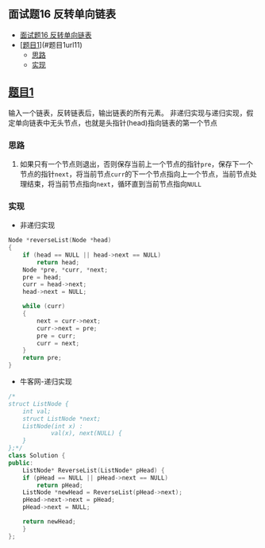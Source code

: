 ## 面试题16 反转单向链表

<!-- TOC -->

- [面试题16 反转单向链表](#面试题16-反转单向链表)
- [[题目1][url1.1]](#题目1url11)
    - [思路](#思路)
    - [实现](#实现)

<!-- /TOC -->

## [题目1][url1.1]
输入一个链表，反转链表后，输出链表的所有元素。
非递归实现与递归实现，假定单向链表中无头节点，也就是头指针(head)指向链表的第一个节点

### 思路
1. 如果只有一个节点则退出，否则保存当前上一个节点的指针`pre`，保存下一个节点的指针`next`，将当前节点`curr`的下一个节点指向上一个节点，当前节点处理结束，将当前节点指向`next`，循环直到当前节点指向`NULL`

### 实现

- 非递归实现
```cpp
Node *reverseList(Node *head)
{
    if (head == NULL || head->next == NULL)
        return head;
    Node *pre, *curr, *next;
    pre = head;
    curr = head->next;
    head->next = NULL;

    while (curr)
    {
        next = curr->next;
        curr->next = pre;
        pre = curr;
        curr = next;
    }
    return pre;
}
```

- 牛客网-递归实现
```cpp
/*
struct ListNode {
	int val;
	struct ListNode *next;
	ListNode(int x) :
			val(x), next(NULL) {
	}
};*/
class Solution {
public:
    ListNode* ReverseList(ListNode* pHead) {
	if (pHead == NULL || pHead->next == NULL)
        return pHead;
    ListNode *newHead = ReverseList(pHead->next);
    pHead->next->next = pHead;
    pHead->next = NULL;

    return newHead;
    }
};
``` 

[url1.1]:https://www.nowcoder.com/practice/75e878df47f24fdc9dc3e400ec6058ca?tpId=13&tqId=11168&tPage=1&rp=1&ru=%2Fta%2Fcoding-interviews&qru=%2Fta%2Fcoding-interviews%2Fquestion-ranking